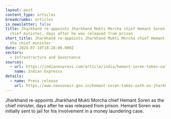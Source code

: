 ```yaml
---
layout: post
content_type: articles
breadcrumbs: articles
is_newsletter: false
title: Jharkhand re-appoints Jharkhand Mukti Morcha chief Hemant Soren as the
  chief minister, days after he was released from prison
short_title: Jharkhand re-appoints Jharkhand Mukti Morcha chief Hemant Soren as
  the chief minister
date: 2024-07-10T18:28:00.000Z
sectors:
  - Infrastructure and Governance
sources:
  - url: https://indianexpress.com/article/india/hemant-soren-takes-oath-as-jharkhand-cm-9432686/
    name: Indian Expresss
details:
  - name: Press release
    url: https://www.newsonair.gov.in/hemant-soren-takes-oath-as-jharkhand-cm-for-third-term/
---
```

Jharkhand re-appoints Jharkhand Mukti Morcha chief Hemant Soren as the chief minister, days after he was released from prison. Hemant Soren was initially sent to jail for his involvement in a money laundering case.
